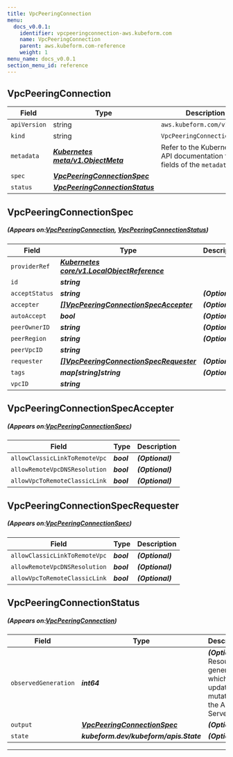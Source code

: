 ```yaml
---
title: VpcPeeringConnection
menu:
  docs_v0.0.1:
    identifier: vpcpeeringconnection-aws.kubeform.com
    name: VpcPeeringConnection
    parent: aws.kubeform.com-reference
    weight: 1
menu_name: docs_v0.0.1
section_menu_id: reference
---
```


## VpcPeeringConnection
| Field | Type | Description |
| ------ | ----- | ----------- |
| `apiVersion` | string | `aws.kubeform.com/v1alpha1` |
|    `kind` | string | `VpcPeeringConnection` |
| `metadata` | ***[Kubernetes meta/v1.ObjectMeta](https://kubernetes.io/docs/reference/generated/kubernetes-api/v1.13/#objectmeta-v1-meta)***|Refer to the Kubernetes API documentation for the fields of the `metadata` field.|
| `spec` | ***[VpcPeeringConnectionSpec](#VpcPeeringConnectionSpec)***||
| `status` | ***[VpcPeeringConnectionStatus](#VpcPeeringConnectionStatus)***||
## VpcPeeringConnectionSpec
##### (Appears on:[VpcPeeringConnection](#VpcPeeringConnection), [VpcPeeringConnectionStatus](#VpcPeeringConnectionStatus))
| Field | Type | Description |
| ------ | ----- | ----------- |
| `providerRef` | ***[Kubernetes core/v1.LocalObjectReference](https://kubernetes.io/docs/reference/generated/kubernetes-api/v1.13/#localobjectreference-v1-core)***||
| `id` | ***string***||
| `acceptStatus` | ***string***| ***(Optional)*** |
| `accepter` | ***[[]VpcPeeringConnectionSpecAccepter](#VpcPeeringConnectionSpecAccepter)***| ***(Optional)*** |
| `autoAccept` | ***bool***| ***(Optional)*** |
| `peerOwnerID` | ***string***| ***(Optional)*** |
| `peerRegion` | ***string***| ***(Optional)*** |
| `peerVpcID` | ***string***||
| `requester` | ***[[]VpcPeeringConnectionSpecRequester](#VpcPeeringConnectionSpecRequester)***| ***(Optional)*** |
| `tags` | ***map[string]string***| ***(Optional)*** |
| `vpcID` | ***string***||
## VpcPeeringConnectionSpecAccepter
##### (Appears on:[VpcPeeringConnectionSpec](#VpcPeeringConnectionSpec))
| Field | Type | Description |
| ------ | ----- | ----------- |
| `allowClassicLinkToRemoteVpc` | ***bool***| ***(Optional)*** |
| `allowRemoteVpcDNSResolution` | ***bool***| ***(Optional)*** |
| `allowVpcToRemoteClassicLink` | ***bool***| ***(Optional)*** |
## VpcPeeringConnectionSpecRequester
##### (Appears on:[VpcPeeringConnectionSpec](#VpcPeeringConnectionSpec))
| Field | Type | Description |
| ------ | ----- | ----------- |
| `allowClassicLinkToRemoteVpc` | ***bool***| ***(Optional)*** |
| `allowRemoteVpcDNSResolution` | ***bool***| ***(Optional)*** |
| `allowVpcToRemoteClassicLink` | ***bool***| ***(Optional)*** |
## VpcPeeringConnectionStatus
##### (Appears on:[VpcPeeringConnection](#VpcPeeringConnection))
| Field | Type | Description |
| ------ | ----- | ----------- |
| `observedGeneration` | ***int64***| ***(Optional)*** Resource generation, which is updated on mutation by the API Server.|
| `output` | ***[VpcPeeringConnectionSpec](#VpcPeeringConnectionSpec)***| ***(Optional)*** |
| `state` | ***kubeform.dev/kubeform/apis.State***| ***(Optional)*** |
---
